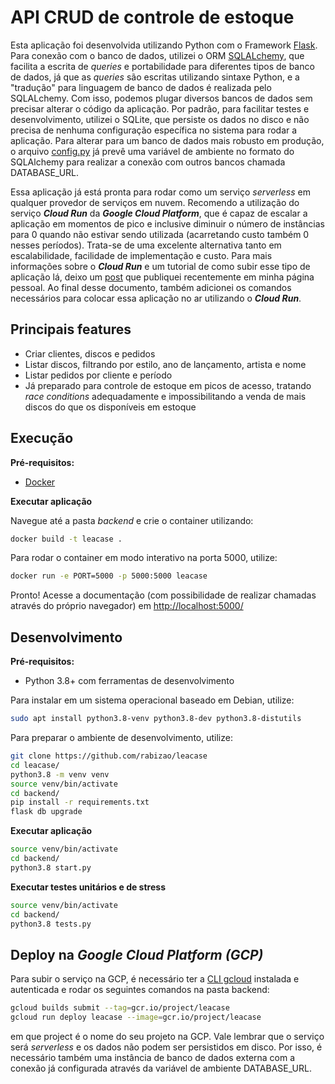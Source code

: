 # API CRUD de controle de estoque

Esta aplicação foi desenvolvida utilizando Python com o Framework [Flask](https://flask.palletsprojects.com). Para conexão com o banco de dados, utilizei o ORM [SQLALchemy](https://www.sqlalchemy.org/), que facilita a escrita de *queries* e portabilidade para diferentes tipos de banco de dados, já que as *queries* são escritas utilizando sintaxe Python, e a "tradução" para linguagem de banco de dados é realizada pelo SQLALchemy. Com isso, podemos plugar diversos bancos de dados sem precisar alterar o código da aplicação. Por padrão, para facilitar testes e desenvolvimento, utilizei o SQLite, que persiste os dados no disco e não precisa de nenhuma configuração específica no sistema para rodar a aplicação. Para alterar para um banco de dados mais robusto em produção, o arquivo [config.py](backend/config.py) já prevê uma variável de ambiente no formato do SQLAlchemy para realizar a conexão com outros bancos chamada DATABASE_URL.

Essa aplicação já está pronta para rodar como um serviço *serverless* em qualquer provedor de serviços em nuvem. Recomendo a utilização do serviço ***Cloud Run*** da ***Google Cloud Platform***, que é capaz de escalar a aplicação em momentos de pico e inclusive diminuir o número de instâncias para 0 quando não estivar sendo utilizada (acarretando custo também 0 nesses períodos). Trata-se de uma excelente alternativa tanto em escalabilidade, facilidade de implementação e custo. Para mais informações sobre o ***Cloud Run*** e um tutorial de como subir esse tipo de aplicação lá, deixo um [post](https://www.rafaelbizao.com/deploy-api-serverless-escalavel-utilizando-google-cloud-run) que publiquei recentemente em minha página pessoal. Ao final desse documento, também adicionei os comandos necessários para colocar essa aplicação no ar utilizando o ***Cloud Run***.

## Principais features

- Criar clientes, discos e pedidos
- Listar discos, filtrando por estilo, ano de lançamento, artista e nome
- Listar pedidos por cliente e período
- Já preparado para controle de estoque em picos de acesso, tratando *race conditions* adequadamente e impossibilitando a venda de mais discos do que os disponíveis em estoque

## Execução

**Pré-requisitos:**

- [Docker](https://www.docker.com/)

**Executar aplicação**

Navegue até a pasta *backend* e crie o container utilizando:

```sh
docker build -t leacase .
```

Para rodar o container em modo interativo na porta 5000, utilize:

```sh
docker run -e PORT=5000 -p 5000:5000 leacase
```

Pronto! Acesse a documentação (com possibilidade de realizar chamadas através do próprio navegador) em [http://localhost:5000/](http://localhost:5000/)

## Desenvolvimento

**Pré-requisitos:**

- Python 3.8+ com ferramentas de desenvolvimento

Para instalar em um sistema operacional baseado em Debian, utilize:

```sh
sudo apt install python3.8-venv python3.8-dev python3.8-distutils
```

Para preparar o ambiente de desenvolvimento, utilize:

```sh
git clone https://github.com/rabizao/leacase
cd leacase/
python3.8 -m venv venv
source venv/bin/activate
cd backend/
pip install -r requirements.txt
flask db upgrade
```

**Executar aplicação**

```sh
source venv/bin/activate
cd backend/
python3.8 start.py
```

**Executar testes unitários e de stress**

```sh
source venv/bin/activate
cd backend/
python3.8 tests.py
```

## Deploy na *Google Cloud Platform (GCP)*

Para subir o serviço na GCP, é necessário ter a [CLI gcloud](https://cloud.google.com/sdk/docs/install) instalada e autenticada e rodar os seguintes comandos na pasta backend:

```sh
gcloud builds submit --tag=gcr.io/project/leacase
gcloud run deploy leacase --image=gcr.io/project/leacase
```

em que project é o nome do seu projeto na GCP. Vale lembrar que o serviço será *serverless* e os dados não podem ser persistidos em disco. Por isso, é necessário também uma instância de banco de dados externa com a conexão já configurada através da variável de ambiente DATABASE_URL.
